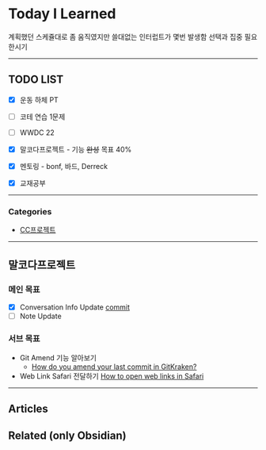 
# Today I Learned
계획했던 스케쥴대로 좀 움직였지만 쓸대없는 인터럽트가 몇번 발생함
선택과 집중 필요한시기

---

## TODO LIST
- [x] 운동 하체 PT
- [ ] 코테 연습 1문제
- [ ] WWDC 22 
- [x] 말코다프로젝트 - 기능 ~~완성~~ 목표 40%
- [x] 멘토링 - bonf, 바드, Derreck
- [x] 교재공부


---

### Categories
- [CC프로젝트](#말코다프로젝트)

---

## 말코다프로젝트
### 메인 목표
- [x] Conversation Info Update [commit](https://github.com/PSE-Applications/CasualConversation/commit/a1723ee38ebc6d55523e1c987c77428712cad933)
- [ ] Note Update
### 서브 목표
* Git Amend 기능 알아보기
	* [How do you amend your last commit in GitKraken?](https://www.gitkraken.com/learn/git/problems/git-commit-amend)
* Web Link Safari 전달하기
	[How to open web links in Safari](https://www.hackingwithswift.com/quick-start/swiftui/how-to-open-web-links-in-safari)

---

## Articles

## Related (only Obsidian)